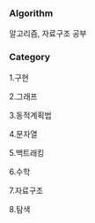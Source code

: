 ### Algorithm

알고리즘, 자료구조 공부

### Category
 
1.구현

2.그래프

3.동적계획법

4.문자열

5.백트래킹

6.수학

7.자료구조

8.탐색
